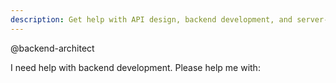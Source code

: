 ```yaml
---
description: Get help with API design, backend development, and server-side logic from the backend-architect agent
---
```


@backend-architect

I need help with backend development. Please help me with:

